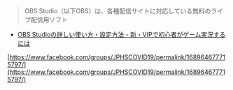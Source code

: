
> OBS Studio（以下OBS）は、各種配信サイトに対応している無料のライブ配信用ソフト
- [OBS Studioの詳しい使い方・設定方法 - 新・VIPで初心者がゲーム実況するには](https://vip-jikkyo.net/how-to-use-obs-studio?fbclid=IwAR04JK0acXdKLusa12gJ7K8E1-S_4iTBh2NxM_hz4OG8px0AEyn3xCJiYh0)

[https://www.facebook.com/groups/JPHSCOVID19/permalink/168964677715797/](https://www.facebook.com/groups/JPHSCOVID19/permalink/168964677715797/)
